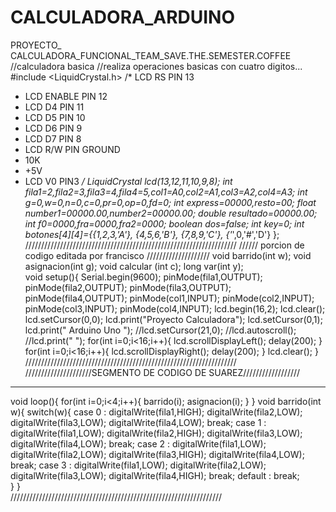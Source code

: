 # CALCULADORA_ARDUINO
PROYECTO_ CALCULADORA_FUNCIONAL_TEAM_SAVE.THE.SEMESTER.COFFEE
//calculadora basica
//realiza operaciones basicas con cuatro digitos...
#include <LiquidCrystal.h>
/* LCD RS     PIN 13
 * LCD ENABLE PIN 12
 * LCD D4     PIN 11
 * LCD D5     PIN 10
 * LCD D6     PIN 9
 * LCD D7     PIN 8
 * LCD R/W    PIN GROUND 
 * 10K 
 * +5V 
 * LCD V0 PIN3
 */
LiquidCrystal lcd(13,12,11,10,9,8);
int fila1=2,fila2=3,fila3=4,fila4=5,col1=A0,col2=A1,col3=A2,col4=A3;
int g=0,w=0,n=0,c=0,pr=0,op=0,fd=0;
int express=00000,resto=00;
float number1=00000.00,number2=00000.00;
double resultado=00000.00;
int f0=0000,fra=0000,fra2=0000;
boolean dos=false;
int key=0;
int botones[4][4]={{1,2,3,'A'},
                   {4,5,6,'B'},
                   {7,8,9,'C'},
                   {'*',0,'#','D'}
                   };
 ///////////////////////////////////////////////////////////////////
 ////// porcion de codigo editada por francisco ////////////////////
 void barrido(int w); 
void asignacion(int g); 
void calcular (int c); 
long var(int y);        
void setup(){
  Serial.begin(9600);
  pinMode(fila1,OUTPUT);
  pinMode(fila2,OUTPUT);
  pinMode(fila3,OUTPUT);
  pinMode(fila4,OUTPUT);
  pinMode(col1,INPUT);
  pinMode(col2,INPUT);
  pinMode(col3,INPUT);
  pinMode(col4,INPUT);
  lcd.begin(16,2);
  lcd.clear();
  lcd.setCursor(0,0);
  lcd.print("Proyecto Calculadora");
  lcd.setCursor(0,1);
  lcd.print("  Arduino Uno   ");
    //lcd.setCursor(21,0);
    //lcd.autoscroll();
    //lcd.print(" ");
  for(int i=0;i<16;i++){
    lcd.scrollDisplayLeft();
    delay(200);
    }
   for(int i=0;i<16;i++){
    lcd.scrollDisplayRight();
    delay(200);
    }
  lcd.clear();
  }
///////////////////////////////////////////////////////////////////
/////////////////////SEGMENTO DE CODIGO DE SUAREZ//////////////////
*******************************************************************
void loop(){
  for(int i=0;i<4;i++){
     barrido(i);
     asignacion(i);
    }
  }
void barrido(int w){
  switch(w){
   case 0 :  digitalWrite(fila1,HIGH);
             digitalWrite(fila2,LOW);
             digitalWrite(fila3,LOW);
             digitalWrite(fila4,LOW);
             break;
    case 1 : digitalWrite(fila1,LOW);
             digitalWrite(fila2,HIGH);
             digitalWrite(fila3,LOW);
             digitalWrite(fila4,LOW);
             break;
    case 2 : digitalWrite(fila1,LOW);
             digitalWrite(fila2,LOW);
             digitalWrite(fila3,HIGH);
             digitalWrite(fila4,LOW);
             break;
    case 3 : digitalWrite(fila1,LOW);
             digitalWrite(fila2,LOW);
             digitalWrite(fila3,LOW);
             digitalWrite(fila4,HIGH);
             break;
    default : break;    
    }
  }  
///////////////////////////////////////////////////////////////////
